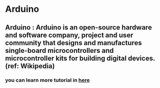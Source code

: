 # Arduino

## Arduino : Arduino is an open-source hardware and software company, project and user community that designs and manufactures single-board microcontrollers and microcontroller kits for building digital devices.(ref: Wikipedia)

### you can learn more tutorial in [here](https://www.arduino.cc/en/Tutorial/HomePage)
